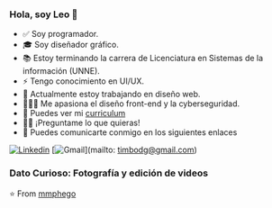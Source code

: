 ### Hola, soy Leo 👋 


- ✅ Soy programador.
- 🎓 Soy diseñador gráfico.
- 📚 Estoy terminando la carrera de Licenciatura en Sistemas de la información (UNNE).
- ⚡ Tengo conocimiento en UI/UX.
- 🌱 Actualmente estoy trabajando en diseño web.
- 👨🏽‍💻  Me apasiona el diseño front-end y la cyberseguridad.
- 📝 Puedes ver mi  [curriculum](https://drive.google.com/file/d/1FTCkOMukrfcah6kb6bSJOvSCEe69Pw2y/view?usp=sharing)
- 💪🏼 ¡Preguntame lo que quieras!
- 💬 Puedes comunicarte conmigo en los siguientes enlaces

[![Linkedin](https://img.shields.io/badge/-LinkedIn-blue?style=flat&logo=Linkedin&logoColor=white)](https://www.linkedin.com/in/sanchezleonardojf/)
[![Gmail](https://img.shields.io/badge/-Gmail-c14438?style=flat&logo=Gmail&logoColor=white)](mailto: timbodg@gmail.com)


### Dato Curioso: Fotografía y edición de videos

⭐️ From [mmphego](https://github.com/TimboLS)

